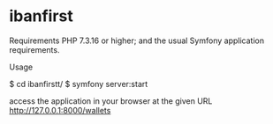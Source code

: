 # ibanfirst
Requirements
PHP 7.3.16 or higher;
and the usual Symfony application requirements.


Usage

$ cd ibanfirstt/
$ symfony server:start

access the application in your browser at the given URL http://127.0.0.1:8000/wallets 

